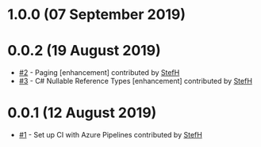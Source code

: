 # 1.0.0 (07 September 2019)

# 0.0.2 (19 August 2019)
- [#2](https://github.com/StefH/GraphQL.EntityFrameworkCore.DynamicLinq/pull/2) - Paging [enhancement] contributed by [StefH](https://github.com/StefH)
- [#3](https://github.com/StefH/GraphQL.EntityFrameworkCore.DynamicLinq/pull/3) - C# Nullable Reference Types [enhancement] contributed by [StefH](https://github.com/StefH)

# 0.0.1 (12 August 2019)
- [#1](https://github.com/StefH/GraphQL.EntityFrameworkCore.DynamicLinq/pull/1) - Set up CI with Azure Pipelines contributed by [StefH](https://github.com/StefH)

